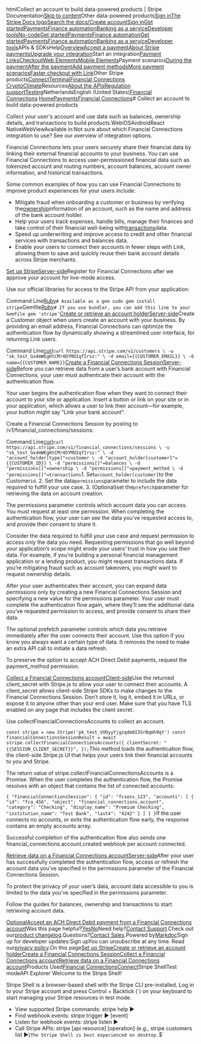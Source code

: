 htmlCollect an account to build data-powered products | Stripe Documentation[Skip to content](#main-content)Other data-powered products[Sign in](https://dashboard.stripe.com/login?redirect=https%3A%2F%2Fdocs.stripe.com%2Ffinancial-connections%2Fother-data-powered-products)[The Stripe Docs logo](/)[Search the docs/](#)[Create account](https://dashboard.stripe.com/register)[Sign in](https://dashboard.stripe.com/login?redirect=https%3A%2F%2Fdocs.stripe.com%2Ffinancial-connections%2Fother-data-powered-products)[Get started](/get-started)[Payments](/payments)[Finance automation](/finance-automation)[Banking as a service](/financial-services)[Developer tools](/development)[No-code](/no-code)[Get started](/get-started)[Payments](/payments)[Finance automation](/finance-automation)[](#)[Get started](/get-started)[Payments](/payments)[Finance automation](/finance-automation)[Banking as a service](/financial-services)[Developer tools](/development)[](#)APIs & SDKsHelp[Overview](/docs/payments)[Accept a payment](#)[About Stripe payments](#)[Upgrade your integration](/docs/payments/upgrades)Start an integration[Payment Links](#)[Checkout](#)[Web Elements](#)[Mobile Elements](#)Payment scenarios[During the payment](#)[After the payment](#)[Add payment methods](#)[More payment scenarios](#)[Faster checkout with Link](#)Other Stripe products[Connect](#)[Terminal](#)[Financial Connections](#)
[Crypto](#)[Climate](#)Resources[About the APIs](#)[Regulation support](#)[Testing](/docs/testing)NetherlandsEnglish (United States)[](#)[](#)[Financial Connections](/financial-connections)·[Home](/docs)[Payments](/docs/payments)[Financial Connections](/docs/financial-connections)# Collect an account to build data-powered products

Collect your user's account and use data such as balances, ownership details, and transactions to build products.WebiOSAndroidReact NativeWebViewAvailable in:Not sure about which Financial Connections integration to use? See our overview of integration options.

Financial Connections lets your users securely share their financial data by linking their external financial accounts to your business. You can use Financial Connections to access user-permissioned financial data such as tokenized account and routing numbers, account balances, account owner information, and historical transactions.

Some common examples of how you can use Financial Connections to improve product experiences for your users include:

- Mitigate fraud when onboarding a customer or business by verifying the[ownership](/financial-connections/ownership)information of an account, such as the name and address of the bank account holder.
- Help your users track expenses, handle bills, manage their finances and take control of their financial well-being with[transactions](/financial-connections/transactions)data.
- Speed up underwriting and improve access to credit and other financial services with transactions and balances data.
- Enable your users to connect their accounts in fewer steps with Link, allowing them to save and quickly reuse their bank account details across Stripe merchants.



[Set up StripeServer-side](#setup-stripe)Register for Financial Connections after we approve your account for live-mode access.

Use our official libraries for access to the Stripe API from your application:

Command Line[Ruby](#)`# Available as a gem
sudo gem install stripe`Gemfile[Ruby](#)`# If you use bundler, you can add this line to your Gemfile
gem 'stripe'`[Create or retrieve an account holderServer-side](#create-a-customer)Create a Customer object when users create an account with your business. By providing an email address, Financial Connections can optimize the authentication flow by dynamically showing a streamlined user interface, for returning Link users.

Command Line[curl](#)`curl https://api.stripe.com/v1/customers \
  -u "sk_test_Gx4mWEgHtCMr4DYMUIqfIrsz:" \
  -d email={{CUSTOMER_EMAIL}} \
  -d name={{CUSTOMER_NAME}}`[Create a Financial Connections SessionServer-side](#create-a-session)Before you can retrieve data from a user’s bank account with Financial Connections, your user must authenticate their account with the authentication flow.

Your user begins the authentication flow when they want to connect their account to your site or application. Insert a button or link on your site or in your application, which allows a user to link their account—for example, your button might say “Link your bank account”.

Create a Financial Connections Session by posting to /v1/financial_connections/sessions:

Command Line[curl](#)`curl https://api.stripe.com/v1/financial_connections/sessions \
  -u "sk_test_Gx4mWEgHtCMr4DYMUIqfIrsz:" \
  -d "account_holder[type]"=customer \
  -d "account_holder[customer]"={{CUSTOMER_ID}} \
  -d "permissions[]"=balances \
  -d "permissions[]"=ownership \
  -d "permissions[]"=payment_method \
  -d "permissions[]"=transactions`1. Set`account_holder[customer]`to the Customer`id`.
2. Set the data`permissions`parameter to include the data required to fulfill your use case.
3. (Optional)set the`prefetch`parameter for retrieving the data on account creation.

The permissions parameter controls which account data you can access. You must request at least one permission. When completing the authentication flow, your user can see the data you’ve requested access to, and provide their consent to share it.

Consider the data required to fulfill your use case and request permission to access only the data you need. Requesting permissions that go well beyond your application’s scope might erode your users’ trust in how you use their data. For example, if you’re building a personal financial management application or a lending product, you might request transactions data. If you’re mitigating fraud such as account takeovers, you might want to request ownership details.

After your user authenticates their account, you can expand data permissions only by creating a new Financial Connections Session and specifying a new value for the permissions parameter. Your user must complete the authentication flow again, where they’ll see the additional data you’ve requested permission to access, and provide consent to share their data.

The optional prefetch parameter controls which data you retrieve immediately after the user connects their account. Use this option if you know you always want a certain type of data. It removes the need to make an extra API call to initiate a data refresh.

To preserve the option to accept ACH Direct Debit payments, request the payment_method permission.

[Collect a Financial Connections accountClient-side](#collect-an-account)Use the returned client_secret with Stripe.js to allow your user to connect their accounts. A client_secret allows client-side Stripe SDKs to make changes to the Financial Connections Session. Don’t store it, log it, embed it in URLs, or expose it to anyone other than your end user. Make sure that you have TLS enabled on any page that includes the client secret.

Use collectFinancialConnectionsAccounts to collect an account.

`const stripe = new Stripe('pk_test_VOOyyYjgzqdm8I3SrBqmh9qY')
const financialConnectionsSessionResult = await stripe.collectFinancialConnectionsAccounts({
  clientSecret: "{{SESSION_CLIENT_SECRET}}",
});`This method loads the authentication flow, the client-side Stripe.js UI that helps your users link their financial accounts to you and Stripe.

The return value of stripe.collectFinancialConnectionsAccounts is a Promise. When the user completes the authentication flow, the Promise resolves with an object that contains the list of connected accounts:

`{
  "financialConnectionsSession": {
    "id": "fcsess_123",
    "accounts": [
      {
        "id": "fca_456",
        "object": "financial_connections.account",
        "category": "Checking",
        "display_name": "Premium Checking",
        "institution_name": "Test Bank",
        "last4": "4242"
      }
    ]
  }
}`If the user connects no accounts, or exits the authentication flow early, the response contains an empty accounts array.

Successful completion of the authentication flow also sends one financial_connections.account.created webhook per account connected.

[Retrieve data on a Financial Connections accountServer-side](#retrieve-additional-data)After your user has successfully completed the authentication flow, access or refresh the account data you’ve specified in the permissions parameter of the Financial Connections Session.

To protect the privacy of your user’s data, account data accessible to you is limited to the data you’ve specified in the permissions parameter.

Follow the guides for balances, ownership and transactions to start retrieving account data.

[OptionalAccept an ACH Direct Debit payment from a Financial Connections account](#accept-ach-direct-debit)Was this page helpful?[Yes](#)[No](#)Need help?[Contact Support](https://support.stripe.com/).Check out our[product changelog](https://stripe.com/blog/changelog).Questions?[Contact Sales](https://stripe.com/contact/sales).Powered by[Markdoc](https://markdoc.dev)Sign up for developer updates:Sign upYou can unsubscribe at any time. Read our[privacy policy](https://stripe.com/privacy).On this page[Set up Stripe](#setup-stripe)[Create or retrieve an account holder](#create-a-customer)[Create a Financial Connections Session](#create-a-session)[Collect a Financial Connections account](#collect-an-account)[Retrieve data on a Financial Connections account](#retrieve-additional-data)Products Used[Financial Connections](/financial-connections)[Connect](/connect)Stripe ShellTest modeAPI Explorer[](https://stripe.com/docs/stripe-cli#install)`Welcome to the Stripe Shell!

Stripe Shell is a browser-based shell with the Stripe CLI pre-installed. Log in to your
Stripe account and press Control + Backtick (`) on your keyboard to start managing your Stripe
resources in test mode.

- View supported Stripe commands: stripe help ▶️
- Find webhook events: stripe trigger ▶️ [event]
- Listen for webhook events: stripe listen ▶
- Call Stripe APIs: stripe [api resource] [operation] (e.g., stripe customers list ▶️)`The Stripe Shell is best experienced on desktop.`$`